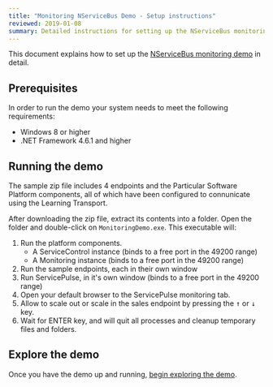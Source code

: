 ```yaml
---
title: "Monitoring NServiceBus Demo - Setup instructions"
reviewed: 2019-01-08
summary: Detailed instructions for setting up the NServiceBus monitoring demo
---
```


This document explains how to set up the [NServiceBus monitoring demo](/tutorials/monitoring-demo/) in detail.

## Prerequisites

In order to run the demo your system needs to meet the following requirements:

- Windows 8 or higher
- .NET Framework 4.6.1 and higher

## Running the demo

The sample zip file includes 4 endpoints and the Particular Software Platform components, all of which have been configured to connunicate using the Learning Transport.

After downloading the zip file, extract its contents into a folder. Open the folder and double-click on `MonitoringDemo.exe`. This executable will:

1. Run the platform components.
    - A ServiceControl instance (binds to a free port in the 49200 range)
    - A Monitoring instance (binds to a free port in the 49200 range)
2. Run the sample endpoints, each in their own window
3. Run ServicePulse, in it's own window (binds to a free port in the 49200 range)
4. Open your default browser to the ServicePulse monitoring tab.
5. Allow to scale out or scale in the sales endpoint by pressing the <kbd>&uarr;</kbd> or <kbd>&darr;</kbd> key.
6. Wait for ENTER key, and will quit all processes and cleanup temporary files and folders.

## Explore the demo

Once you have the demo up and running, [begin exploring the demo](/tutorials/monitoring-demo/#demo-walk-through).
